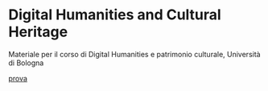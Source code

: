 # Digital Humanities and Cultural Heritage
Materiale per il corso di Digital Humanities e patrimonio culturale, Università di Bologna
<p><a href="esercizioDanteWDL.htm">prova</a></p>
